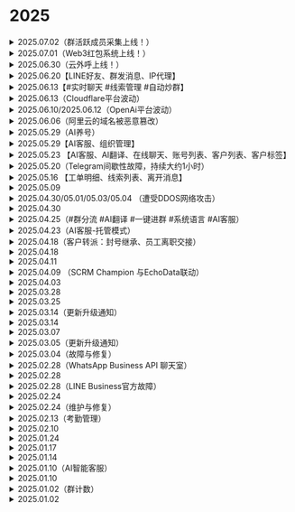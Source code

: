 # 2025

<details>

<summary>2025.07.02（群活跃成员采集上线！）</summary>

<figure><img src="../../.gitbook/assets/image (3).png" alt=""><figcaption></figcaption></figure>

😎【SCRM Champion】群活跃成员采集上线！

是否还在手动翻群、复制粘贴成员信息？耗时耗力还容易被封号？非管理员的外部群组无法采集数据？群活跃成员采集功能，无需管理权限，一键获取高活跃用户名单，精准挖掘竞品用户，提升营销效率！

😊精准采集：支持批量获取群成员昵称、ID、联系方式及活跃时间等关键字段
\
😊智能筛选：基于用户发言、入群及退群行为等多重指标，精准捕捉活跃用户
\
😊高效过滤：自动排除管理员、机器人及无手机号成员，直击目标客户
\
😊灵活配置：支持按人数/时间维度自定义任务参数，适应不同运营任务要求

\#SCRMChampion #群采集 #自动采集

</details>

<details>

<summary>2025.07.01（Web3红包系统上线！）</summary>

<figure><img src="../../.gitbook/assets/image (2).png" alt=""><figcaption></figcaption></figure>

😎SCRM Champion【Web3红包系统】上线！

成员总是潜水不发言？新成员进群无仪式感，留存率低？SCRM Champion接入😊红包机器人，促进社群互动，提高社群活跃度与留存！

😊极简操作：可批量拉机器人入群，或通过TG小程序绑定以太坊钱包及邮箱，轻松使用红包收发功能
\
😊安全便捷：红包基于链上交易，确保每笔交易的安全性与透明性，远超传统方式
\
😊数据统计：完整交易流水一览无余，便于分析红包数据，辅助运营决策，提升用户体验

\#SCRMChampion #TG小程序 #红包机器人

</details>

<details>

<summary>2025.06.30（云外呼上线！）</summary>

<figure><img src="../../.gitbook/assets/image (1).png" alt=""><figcaption></figcaption></figure>

😎【SCRM Champion】云外呼上线！

个人线索不能导入系统？分配线索质量难以评估？使用云外呼功能，系统分配线索自动结合精准用户画像，轻松识别优质线索，提升线索转化效率！

😊主管端
\
▫️【线索分配】升级为【第三方线索池】，支持导入WS平台的个人线索至线索池，并可通过激活码或对应员工进行分配
\
😊桌面端
\
▫️【对话管理】新增【线索列表】，员工可查看分配线索完整用户画像，辅助评估线索质量，自主选择继续跟进或更换线索
\
▫️员工领取线索后通过语音通话初步触达，进一步评估线索质量，以决定是否进行对话沟通，提升线索转化效率

\#SCRMChampion #语音外呼 #线索分配 #线索列表

</details>

<details>

<summary>2025.06.20【LINE好友、群发消息、IP代理】</summary>

🥳芥末小姐提醒您：SCRM Champion【LINE好友、群发消息、IP代理】功能已更新

桌面端
\
😊添加好友
\
▫️LINE平台支持通过MID精准添加好友
\
😊IP代理
\
▫️IP支持按使用状态进行筛选，快速定位可用资源，提高IP管理效率
\
😊群发消息
\
▫️新增【配置隔离】功能，可灵活选择同步群发或独立筛选客户，满足不同群发任务需求

\#SCRMChampion #IP筛选 #群发消息
\
🖥历史更新记录：@CPGX007TG

</details>

<details>

<summary>2025.06.13【#实时聊天 #线索管理 #自动炒群】</summary>

🥳芥末小姐提醒您：SCRM Champion【实时聊天、线索管理、社群管理】功能已更新

主管端
\
😊实时聊天
\
▫️新增GPT翻译线路，翻译速度更快，结果更精准
\
▫️增加功能指引，降低用户学习成本，提高用户使用体验
\
😊线索管理
\
▫️WhatsApp平台支持个人线索池与指定工单去重，线索去重更精准
\
😊社群管理
\
▫️自动炒群新增【AI润色】，支持多风格文案批量生成，提升话术吸引力

\#SCRMChampion #实时聊天 #线索管理 #自动炒群
\
🖥历史更新记录：@CPGX007TG

</details>

<details>

<summary>2025.06.13（Cloudflare平台波动）</summary>

<figure><img src="../../.gitbook/assets/image.png" alt=""><figcaption></figcaption></figure>

尊敬的SCRM Champion系统客户：

您好！我们在第一时间注意到，由于第三方服务提供商出现间歇性故障影响，当前产品服务出现临时性的中断或网络波动（此次事件属于全球性网络故障），可能会导致部分用户使用过程出现异常。技术团队已第一时间介入处理和维护。

恢复后将同步更新。感谢您的理解与支持，我们将持续努力为您提供更稳定的服务。



尊敬的SCRM Champion系统客户：

您好！随着第三方服务陆续恢复，产品后台访问及使用已恢复正常，您可以正常登录并使用所有功能，数据安全无影响。

感谢您在故障处理期间的耐心等待与理解。如仍有异常，请随时联系客服反馈。

</details>

<details>

<summary>2025.06.10/2025.06.12（OpenAi平台波动）</summary>

尊敬的SCRM Champion系统客户：

您好！我们注意到当前Open AI官方服务有出现临时性的中断问题，可能会导致部分用户GPT翻译异常。SCRM Champion团队建议您可以先试用其他翻译线路。

恢复后我们将同步更新消息。感谢您的理解与支持，我们将持续努力为您提供更稳定的服务。



尊敬的SCRM Champion系统客户：

此前由于OpenAI官方服务异常，导致系统内GPT翻译功能暂时受到影响。目前OpenAI服务已全面恢复，GPT翻译功能可正常使用。

如有其它问题可联系客服反馈，感谢您的理解与支持，我们将持续努力为您提供更稳定的服务。

</details>

<details>

<summary>2025.06.06（阿里云的域名被恶意篡改）</summary>

尊敬的SCRM Champion系统客户：

您好！我们注意到当前服务出现临时性的中断问题，可能会导致部分用户使用过程出现异常。技术团队已第一时间介入处理和修复。

恢复后将同步更新。感谢您的理解与支持，我们将持续努力为您提供更稳定的服务。



昨晚由于供应商阿里云的域名被恶意篡改，导致我方SCRM系统客户端部分文件无法正常访问。目前我官方技术人员已经精准定位，解决处理，现在可以正常访问及使用，感谢您的耐心等待！！！😁😁😁😁😁😁

</details>

<details>

<summary>2025.05.29（AI养号）</summary>

<figure><img src="../../.gitbook/assets/image (47).png" alt=""><figcaption></figcaption></figure>

😎【SCRM Champion】AI养号重磅上线！

你是否还在为社交账号活跃度低、风险高而烦恼？AI养号功能帮你彻底解决这些问题！一键开启全自动养号，提升账号权重，让你的社交账号更安全、更活跃！

🤗可自定义账号数量、消息间隔发送时间、养号时间和养号标准，灵活调整养号策略，适应不同账号运营需求
\
🤗支持设置养号使用语言，AI自动生成对话内容，无需手动操作
\
🤗账号掉线不会终止养号任务，重新登录后继续执行；养号过程中不影响正常使用，降低用户使用干扰

\#SCRMChampion #AI养号 #AI互聊

</details>

<details>

<summary>2025.05.29【AI客服、组织管理】</summary>

🥳芥末小姐提醒您：SCRM Champion【AI客服、组织管理】功能已更新

主管端
\
😊AI客服
\
▫️公共素材的文本和图片已适配Dify平台知识库，可直接用于回复客户
\
😊组织管理
\
▫️创建子账号时增加唯一性检验，保障账号的唯一性，提高数据和账号安全性

\#SCRMChampion #AI客服 #组织管理
\
🖥历史更新记录：@CPGX007TG

</details>

<details>

<summary>2025.05.23 【AI客服、AI翻译、在线聊天、账号列表、客户列表、客户标签】</summary>

🥳芥末小姐提醒您：SCRM Champion【AI客服、AI翻译、在线聊天、账号列表、客户列表、客户标签】功能已更新

主管端&桌面端
\
😊AI客服
\
▫️Open AI平台新增GPT-4.1模型
\
😊AI翻译
\
▫️新增GLM翻译线路，翻译速度更快捷，结果更精准
\
主管端
\
😊在线聊天
\
▫️WABA聊天新增【结束会话】功能，支持主动结束客户聊天
\
▫️系统整合多社交平台，无需激活码，实现统一查看管理，畅享高效便捷的在线聊天新体验
\
😊账号列表
\
▫️新增【社媒账号API管理】，支持管理WABA账号及客服分配
\
▫️新增【官方ID】【手机号】展示列，方便精准筛选客户账号
\
😊客户列表
\
▫️新增【官方ID】展示列，方便更快捷和精准查询客户信息
\
桌面端
\
😊客户标签
\
▫️同步主管端标签展示排序，保持标签一致性，便于使用和管理
\
😊 版本更新
\
▫️支持用户自主决定版本更新，满足用户个性化需求，提升用户体验

</details>

<details>

<summary>2025.05.20（Telegram间歇性故障，持续大约1小时）</summary>

<figure><img src="../../.gitbook/assets/image (4).png" alt=""><figcaption><p>telegram故障</p></figcaption></figure>

尊敬的SCRM Champion系统客户：

您好！我们注意到当前Telegram官方服务有出现少量临时性的中断问题，可能会导致部分用户信息发送异常。技术团队已第一时间介入处理和修复。

目前TG官方已经基本恢复，若您在使用过程中出现问题，请及时向客服反馈。感谢您的理解与支持，我们将持续努力为您提供更稳定的服务。

</details>

<details>

<summary>2025.05.16 【工单明细、线索列表、离开消息】</summary>

🥳芥末小姐提醒您：SCRM Champion【工单明细、线索列表、离开消息】功能已更新

主管端
\
😊工单明细新增筛选
\
▫️LINE WORKS平台新增【用户ID】搜索项
\
😊线索列表优化
\
▫️支持自定义工单列表的展示列，提升用户使用便捷性
\
桌面端：
\
😊新增离开消息：
\
▫️开启【离开消息】，当客服下班或离开时，账号将自动向客户发送自定义回复

\#SCRMChampion #离开消息 #自动回复 #工单筛选
\
🖥历史更新记录：@CPGX007TG

</details>

<details>

<summary>2025.05.09</summary>

🥳SCRM Champion系统【功能更新】通知

桌面端&系统后台
\
😊翻译升级
\
▫️DeepL翻译线路和AI翻译线路ChatGPT新增乌克兰语

\#SCRMChampion #AI翻译
\
🖥历史更新记录：@CPGX007TG

</details>

<details>

<summary>2025.04.30/05.01/05.03/05.04 （遭受DDOS网络攻击）</summary>

尊敬的SCRM Champion系统客户：

您好！产品正在持续遭受DDOS攻击，导致当前服务出现临时性的中断问题，可能会导致部分用户在使用过程中出现异常。技术团队已第一时间介入处理和修复。

恢复后将同步更新。感谢您的理解与支持，我们将持续努力为您提供更稳定的服务。



尊敬SCRM Champion系统的用户：

您好！因DDOS网络攻击造成部分用户服务中断问题，经过技术团队紧急修复，产品服务已全面恢复，您可以正常登录并使用所有功能，数据安全无任何影响。

感谢您在故障期间的耐心等待与理解。如仍有异常，请随时联系客服反馈。

</details>

<details>

<summary>2025.04.30</summary>

🥳SCRM Champion系统【功能更新】通知

系统后台：
\
😊自动炒群优化升级：
\
▫️新增【自定义剧本】模式，设置话术场景和角色对话，提升社群活跃度
\
▫️支持添加备用角色，炒群主账号异常时可自动替换，确保炒群任务持续进行

\#自动炒群 #语音翻译

</details>

<details>

<summary>2025.04.25（#群分流 #AI翻译 #一键进群 #系统语言 #AI客服）</summary>

SCRM Champion系统【功能更新】通知

桌面端：
\
😊系统语言升级：
\
▫️新增日语
\
😊新增一键进群：
\
▫️支持WA/TG账号批量加群


\
桌面端&系统后台：
\
😊AI翻译线路升级：
\
▫️GPT/DeepSeek翻译线路新增【阿塞拜疆】语
\
😊AI客服升级：
\
▫️Dify平台完成图片调式后，对应的AI客服支持图片回复
\
系统后台：
\
😊后台UI优化：
\
▫️【激活码管理】、【账号管理】、【线索管理】UI优化，提升客户体验
\
😊群分流链接升级：
\
▫️设置群组的每日新增线索目标、总线索目标和线索重置时间，便于管理线索目标，并灵活调整策略

</details>

<details>

<summary>2025.04.23（AI客服-托管模式）</summary>

<figure><img src="../../.gitbook/assets/image (1) (1) (1).png" alt=""><figcaption><p>AI客服：托管模式</p></figcaption></figure>

【AI客服】现已支持托管模式，即刻开启全新体验！

通过接入Dify和OpenAI平台的API，桌面端会话聊天直接应用AI客服，能够显著提高客服回复效率，降低人力成本。当客服不能及时响应时，也能够自动回复客户，实现全天候服务。

✅辅助模式：辅助客服快速回复客户，从知识库中提取答案作为预览，客服可复制发送，提高工作效率
\
✅托管模式：适用于客服不在线时，从知识库里识别内容进行自动回复，实现全天候服务，提升客户体验

</details>

<details>

<summary>2025.04.18（客户转派：封号继承、员工离职交接）</summary>

<figure><img src="../../.gitbook/assets/image (1) (1).png" alt=""><figcaption><p>封号继承</p></figcaption></figure>

【SCRM Champion】客户转派上线！

账号被封导致数据丢失？员工离职数据交接不便？客户转派解决您的烦恼，客户资料、标签、跟进记录、聊天消息无损备份，数据安全无忧！
\
可用于封号继承、账号更换、员工离职等业务场景
\
支持单个或批量转移账号数据，适用于 TG、WA、LINE 平台

</details>

<details>

<summary>2025.04.18</summary>

SCRM Champion系统【功能更新】通知

主管端优化升级
\
去重线索池：
\
▫️【导入线索】新增Messenger平台
\
▫️【一键删除】更改为【快速删除】，支持用户删除指定平台和数量的线索
\
账号列表：
\
▫️激活码备注在账号列表悬浮显示，方便查询账号归属
\
运营管理：
\
▫️文本类型的公共素材自动上传至AI客服的知识库中，提高AI客服的话术配置效率和响应准确率
\
账号列表和工单明细：
\
▫️LINE和Zalo平台【主号链接】支持手动复制官方链接进行编辑，以便更准确地进行分流和分配

</details>

<details>

<summary>2025.04.11</summary>

SCRM Champion系统【功能更新】通知

桌面端优化升级
\
基本设置：
\
▫️新增清除全部缓存功能，减少设备空间占用，提升用户体验
\
【AI客服】：
\
▫️新增托管模式，适用客服离线时从知识库里识别内容进行自动回复

</details>

<details>

<summary>2025.04.09 （SCRM Champion 与EchoData联动）</summary>

<figure><img src="../../.gitbook/assets/image (46).png" alt=""><figcaption><p>SCRM Champion EchoData</p></figcaption></figure>

SCRM Champion\&EchoData数据联动！

SCRM Champion上传数据时支持将粉丝数据入库至EchoData。
\
SCRM Champion数据同步007TG生态数据中心后，可通过 EchoData 进行多维度数据分析，获取自身及生态内其他用户对该数据的营销情况。
\
后续将支持粉丝数据的营销效果分析，敬请期待！

</details>

<details>

<summary>2025.04.03</summary>

SCRM Champion系统【功能更新】通知

群组列表升级：
\
▫️支持手动编辑TG、WA进群链接，方便用户加入群组
\
▫️新增【会话存档】列，支持手动开启/关闭群组会话存档，提高用户自主性

</details>

<details>

<summary>2025.03.28</summary>

SCRM Champion系统【功能更新】通知

桌面端：
\
聚合翻译升级：
\
▫️DeepSeek线路支持反向翻译，可用于提高翻译质量
\
【群发消息】优化：
\
▫️【消息间隔时间/对话间隔时间】支持手动输入数值，方便群发操作

主管端：
\
后台菜单整合及UI优化：
\
▫️优化页面设计，页面布局更合理，交互更快捷，体验更流畅
\
【会话存档】升级：
\
▫️新增WA平台外部群存档，助力员工合规管理及客户关系维护
\
【账号列表】升级：
\
▫️支持查看账号上下线时间详情，有效统计员工的使用情况，优化资源管理

</details>

<details>

<summary>2025.03.25</summary>

SCRM Champion系统【功能更新】通知

桌面端优化升级：
\
【会话列表】升级：
\
▫️新增【刷新会话】按钮，优化交互流畅度并提升刷新响应效率
\
【快捷回复】优化：
\
▫️固定【直接发送/先翻译再发送】按钮，提升消息发送效率与便利性

主管端优化升级：
\
【AI客服管理】升级：
\
▫️支持配置OpenAI平台，满足用户更多平台需求
\
【在线聊天】升级：
\
▫️WABA聊天支持图片/视频接收和发送，提升沟通效率与营销灵活性
\
【社群管理】升级：
\
▫️新增【一键进群】，支持WA/TG批量加群，助力营销引流、社群运营
\
【会话统计】升级：
\
▫️新增切换查看维度按钮，支持按员工账号及绑定社交账号查看详情，更全面分析员工工作表现

</details>

<details>

<summary>2025.03.14（更新升级通知）</summary>

尊敬的SCRM Champion系统客户：

您好！我们将于吉隆坡时间2025年3⽉17⽇ 09:30 AM 至 11:00 AM 进行系统重大组件升级，提升用户体验，以下功能将无法使用：

系统后台：分享页面、客户列表、会话存档、激活码创建、线索标签、社交账号列表、工作合规、线索活跃度、导入线索去重，设备信息。
\
桌面端：修改备注、跟进记录。

感谢您的理解与支持。如您发现任何异常，请及时联系客服反馈，我们将竭力为您服务！



2025.03.17

尊敬的SCRM Champion系统客户：

您好！感谢您对SCRM Champion的信任与支持。经过技术团队的快速升级，系统已经恢复正常使用，数据安全无影响。

如您发现其他任何异常，请及时联我们客服团队，我们将竭力为您服务！

</details>

<details>

<summary>2025.03.14</summary>

SCRMChampion系统【功能更新】通知

【会话存档】升级：
\
▫️TG平台新增外部群数据支持，可查看外部群聊天消息和监控外部群

</details>

<details>

<summary>2025.03.07</summary>

SCRMChampion系统【功能更新】通知

【敏感行为】升级：
\
▫️支持查看WhatsApp平台删除视频消息的记录
\
【WA计数】升级：
\
▫️优化 WA 线索的统计方式，使线索统计更加高效和及时
\
【会话存档】升级：
\
▫️WhatsApp平台支持视频接收与发送，满足用户多样化的使用需求
\
【重粉标记】升级：
\
▫️ 标记范围新增【去重线索池】，客服对接客户属于线索池线索时显示标记

</details>

<details>

<summary>2025.03.05（更新升级通知）</summary>

尊敬的SCRM Champion系统客户：

您好！我们将于吉隆坡时间2025年3⽉6⽇ 09:30 AM 至 10:00 AM 进行系统重大组件升级，提升用户体验，以下功能将无法使用：

系统后台：分享页面、客户列表、会话存档、激活码创建、线索标签、社交账号列表、工作合规、线索活跃度等，导入线索去重，设备信息。 桌面端：修改备注、跟进记录。

感谢您的理解与支持。如您发现任何异常，请及时联系客服反馈，我们将竭力为您服务！



2025.03.06

尊敬的SCRM Champion系统客户：

您好！感谢您对SCRM Champion的信任与支持。经过技术团队的快速升级，系统已经恢复正常使用，数据安全无影响。

如您发现其他任何异常，请及时联我们客服团队，我们将竭力为您服务！

</details>

<details>

<summary>2025.03.04（故障与修复）</summary>

📣Emergency maintenance announcement:

The SCRMChampion system is currently under emergency maintenance. We deeply apologize and thank you for your understanding and patience. Please pay close attention to our follow-up notifications to ensure you get the latest service status updates.

📣紧急维护公告：

当前SCRMChampion系统紧急维护中，我们深感歉意，并感谢您的理解与耐心。请密切关注我们的后续通知，确保您获取最新的服务状态更新。



尊敬的SCRM Champion系统客户：

您好！感谢您对SCRM Champion的信任与支持。经过技术团队的全力修复，系统已经恢复正常，数据安全无影响。

如您发现其他任何异常，请及时联我们客服团队。再次感谢您的理解与支持！

</details>

<details>

<summary>2025.02.28（WhatsApp Business API 聊天室）</summary>

😎【SCRM Champion】在线聊天室上线！

快速集成 WhatsApp Business API，让企业轻松统一管理与客户的 WA 消息；接入后可统一接收和回复客户信息，高效管理WA通信，全面提升客户服务质量。

😊提高运营效率：通过自动化消息处理和客户服务功能，减少人工成本，提高运营效率，降低企业成本&#x20;

😊增强企业信任度：凭借高安全性的 WhatsApp Business API 和官方认证的企业绿标，提升客户对企业的信任感&#x20;

😊个性化服务：通过实时沟通与个性化服务，打造更优质的用户体验，增强客户满意度，同时助力提升品牌形象&#x20;

即将接入Telegram、LINE平台API，敬请期待！&#x20;

</details>

<details>

<summary>2025.02.28</summary>

SCRMChampion系统【功能更新】通知

😊【会话统计】优化： ▫️支持查看敏感词与敏感行为详情，分析管理更精准。&#x20;

😊【系统后台&登录页UI优化】： ▫️界面全新升级，颜值与体验双提升，操作更舒适流畅！&#x20;

😊【线索管理】优化： ▫️去重线索池新增【一键删除】功能，清理导入数据更便捷。&#x20;

😊【跟进记录】优化： ▫️移除24小时删除限制，记录管理更灵活，满足多样化需求！&#x20;

😊【会话列表】升级： ▫️桌面端新增顶部集中分布，快速定位会话，多账号操作更高效！&#x20;

😊【会话存档】升级： ▫️可导出近28天聊天记录，数据更全面，助力月度总结和话术优化！

</details>

<details>

<summary>2025.02.28（LINE Business官方故障）</summary>

尊敬的SCRM Champion系统客户：

您好！由于LINE Business官方故障原因，导致账号登录出现【发生暂时性错误】，请等待官方处理。

恢复后我们将第一时间通知您，感谢您的理解与支持。如有其他问题需要进一步协助，请随时联系我们的客服团队，我们将竭力为您服务！



尊敬的SCRM Champion系统客户：

您好！LINE Business官方故障已修复，受影响的LINE Business平台已经恢复正常使用！

如您发现其他任何异常，请及时联我们客服团队。感谢您的理解与支持！

</details>

<details>

<summary>2025.02.24</summary>

SCRMChampion系统【功能更新】通知

😊【内控管理】升级： ▫️新增【消息类型管控】功能，支持限制员工社交账号发送和接收：图片、链接、语音、视频和附件消息。

😊【TG超级置顶】优化： ▫️支持文件夹对话置顶，方便用户搜索和管理重要对话

😊【会话存档】升级： ▫️LINE平台支持查看和发送【视频】类型消息 ▫️Telegram平台支持查看和发送【附件】类型消息

😊计数功能升级： ▫️新增指定工单去重，可选择当前工单与所需去重的工单进行对比

</details>

<details>

<summary>2025.02.24（维护与修复）</summary>

尊敬SCRM Champion系统的用户：

您好！我们监测到当前产品后台服务出现访问异常，技术团队已在第一时间排查修复。

我们预计将在30分钟内完全恢复服务（具体时间视修复进度可能提前）。期间您可能暂时无法登录后台或使用部分功能，数据安全不会受到影响。

对此我们深表歉意，感谢您的理解与支持。如有紧急需求，请联系客服，谢谢



尊敬SCRM Champion系统的用户：

您好！经过技术团队紧急修复，产品后台服务已全面恢复，您可以正常登录并使用所有功能，数据安全无影响。

感谢您在故障期间的耐心等待与理解。如仍有异常，请随时联系客服反馈。

</details>

<details>

<summary>2025.02.13（考勤管理）</summary>

![](<../../.gitbook/assets/image (35).png>)

**【SCRM Champion】考勤管理上线！**

根据企业需求设置考勤规则，支持固定班制、排班制、自由班制等多种工作模式，自动统计员工打卡数据，员工可在桌面端用子账号登录并进行考勤打卡，轻松管理考勤！

1️⃣考勤报表：自动统计员工考勤数据&#x20;

2️⃣考勤组管理：设置出勤人员、出勤时间&#x20;

3️⃣排班管理：按需为员工安排工作班次，支持按天排班、周期排班&#x20;

4️⃣班次管理：灵活安排员工班次，设置明确的上下班时间及打卡规则

</details>

<details>

<summary>2025.02.10</summary>

1️&#x20E3;**【AI智能客服】优化**：

&#x20;新增配置指引，优化功能体验，提升使用便捷性与整体体验

</details>

<details>

<summary>2025.01.24</summary>

1️&#x20E3;**【会话统计】升级**：

&#x20;新增群发任务数据统计，方便查看群发任务数据和调整群发策略&#x20;



**2️⃣新增【翻译管理】**：

&#x20;可在后台配置自己的OpenAI翻译模型，支持员工在桌面端选择使用&#x20;



**3️⃣【会话存档】升级**：&#x20;

新增聊天记录模糊搜索，支持连续四字及以上关键词检索，便于主管快速查询所需信息

</details>

<details>

<summary>2025.01.17</summary>

1️⃣【语音翻译】升级：

新增有道线路，支持葡萄牙语（巴西）语音转文字

</details>

<details>

<summary>2025.01.14</summary>

1️⃣新增AI翻译线路—DeepSeek：&#x20;

文本翻译更准确，同时语言理解能力更强



2️⃣新增识别web3地址信息：&#x20;

检测地址：波场、以太坊

自动检测桌面端私聊/群聊消息的钱包地址，识别并提醒危险钱包地址，保障用户财产安全

</details>

<details>

<summary>2025.01.10（AI智能客服）</summary>

![](<../../.gitbook/assets/image (36).png>)

**【AI智能客服管理】上线！SCRM Champion开启全新体验！**

支持接入第三方API（Dify平台），可用于桌面端会话聊天使用，支持辅助模式，提高客服效率和降低人工回复成本！

✅辅助模式：辅助客服提供回复话术场景，从知识库里抽取该消息答案为预览状态，客服可快速发送&#x20;

✅一键使用：支持桌面端直接选用机器人&#x20;

✅数据列表：所有机器人一目了然，快速管理机器人状态

</details>

<details>

<summary>2025.01.10</summary>

1️⃣LINE平台调整：

▫️限制桌面端表情包弹窗宽度，提高用户阅读和操作的舒适性 ▫️会话存档支持查看图片类型的聊天消息，方便更全面查看员工聊天记录&#x20;



2️⃣【Webhook】设置升级：&#x20;

▫️增加配置平台以及简化配置流程，方便没有开发基础的用户直接使用平台提醒&#x20;



3️⃣【敏感行为监控】升级：&#x20;

▫️新增LINE平台【删除消息】【删除对话】的敏感行为监控，支持查询管理员工敏感行为问题&#x20;



4️⃣新增外部群统计：&#x20;

▫️群组列表更新统计规则，具有管理权限的群组统计为内部群，仅为群成员的群组为外部群，内外部群均会记录在群组列表

</details>

<details>

<summary>2025.01.02（群计数）</summary>

![](<../../.gitbook/assets/image (37).png>)

**SCRM Champion【新成员统计】上线！**

自动追踪并统计指定时间段内的新进群成员、净增成员以及重复客户数量等关键指标&#x20;

✔️ 可作为社群有效统计实际粉丝量的工具&#x20;

✔️适用于群成员去重及流量结算的依据&#x20;

✔️通过分流链接将数据分享给业务双方，让双方查看实时数据

</details>

<details>

<summary>2025.01.02</summary>

1️⃣【会话存档】升级：&#x20;

▫️Telegram平台会话存档新增贴纸消息&#x20;



2️⃣【线索列表】升级：&#x20;

▫️支持按工单号模糊搜索，方便快速查找相似工单&#x20;



3️⃣【LINE WORKS】支持计数：&#x20;

▫️可用于工单去重，流量计数，重粉查询等业务场景&#x20;



4️⃣【账号列表】优化：&#x20;

▫️支持分享工单后接收方编辑【备注2】，方便员工编辑业务内容&#x20;

▫️账号列表新增自定义设置，可按照个人需求设置账号列表显示列&#x20;



5️⃣【关键词自动回复】升级：&#x20;

▫️新增关键词触发频率及触发详情表单，支持关键词单独或全局设置固定时间内仅触发一次

</details>
